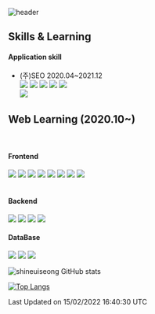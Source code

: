 ![header](https://capsule-render.vercel.app/api?type=waving&color=gradient&height=200&text=Shin_Euiseong&fontAlign=70&fontAlignY=40&animation=twinkling)

## Skills & Learning

<h4>Application skill</h4>

- (주)SEO 2020.04~2021.12
  <br/>
  <img src="https://img.shields.io/badge/-C%23-00599C?style=flat-square&logo=Csharp&logoColor=white"/>
  <img src="https://img.shields.io/badge/-C%23WPF-0A84FF?style=flat-square&logo=Csharp&logoColor=white"/>
  <img src="https://img.shields.io/badge/-java-339933?style=flat-square&logo=java&logoColor=white"/>
  <img src="https://img.shields.io/badge/-python-0A84FF?style=flat-square&logo=python&logoColor=white"/>
  <img src="https://img.shields.io/badge/MSSQL-4479A1?style=flat-square&logo=SQLServer&logoColor=white"/>
  <br>
  <img src="https://img.shields.io/badge/SQlite-4479A1?style=flat-square&logo=SQlite&logoColor=white"/>

## Web Learning (2020.10~)

<br>

<h4>Frontend</h4>
<div>
 <img src="https://img.shields.io/badge/HTML5-e74c3c?style=flat-square&logo=HTML5&logoColor=white"></img>
  <img src="https://img.shields.io/badge/CSS3-0A84FF?style=flat-square&logo=CSS3&logoColor=white"></img>
  <img src="https://img.shields.io/badge/SCSS-fd79a8?style=flat-square&logo=Sass&logoColor=white"/></a>
  <img src="https://img.shields.io/badge/styled%2Dcomponents-DB7093?style=flat-square&logo=styled%2Dcomponents&logoColor=white"/></a>

  <img src="https://img.shields.io/badge/JavaScript-F7DF1E?style=flat-square&logo=JavaScript&logoColor=white"/>
  <img src="https://img.shields.io/badge/-C%23-00599C?style=flat-square&logo=Csharp&logoColor=white"/>
  <img src="https://img.shields.io/badge/React-00BCF6?style=flat-square&logo=React&logoColor=white"></img>
<img src="https://img.shields.io/badge/Redux-764ABC?style=flat-square&logo=Redux&logoColor=white"/>&nbsp

</div>
<br/>
<h4>Backend</h4>
  <img src="https://img.shields.io/badge/Node.js-339933?style=flat-square&logo=Node.js&logoColor=white"/>
   <img src="https://img.shields.io/badge/Express-6BD80B?style=flat-square&logo=Express&logoColor=ffffff"></img>
   <img src="https://img.shields.io/badge/aws-FF7328?style=flat-square&logo=amazonaws&logoColor=white"/>
      <img src="https://img.shields.io/badge/docker-1B72BE?style=flat-square&logo=docker&logoColor=white"/>

<br/>
<h4>DataBase</h4>
  <img src="https://img.shields.io/badge/MySQL-4479A1?style=flat-square&logo=MySQL&logoColor=white"/>
  <img src="https://img.shields.io/badge/MongoDB-47A248?style=flat-square&logo=MongoDB&logoColor=white"/>
  <img src="https://img.shields.io/badge/Mongoose-FF0000?style=flat-square&logo=MongoDB&logoColor=white"/>

![shineuiseong GitHub stats](https://github-readme-stats.vercel.app/api?username=shineuiseong&theme=dark&show_icons=true)

[![Top Langs](https://github-readme-stats.vercel.app/api/top-langs/?username=shineuiseong&layout=compact)](https://github.com/shineuiseong/github-readme-stats)
<!--START_SECTION:waka-->

Last Updated on 15/02/2022 16:40:30 UTC

<!--END_SECTION:waka-->
